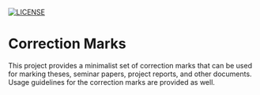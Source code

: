 [![LICENSE](https://img.shields.io/badge/license-MIT-blue.svg)](LICENSE)

# Correction Marks

This project provides a minimalist set of correction marks that can be used for marking theses, seminar papers, project reports, and other documents. Usage guidelines for the correction marks are provided as well.

